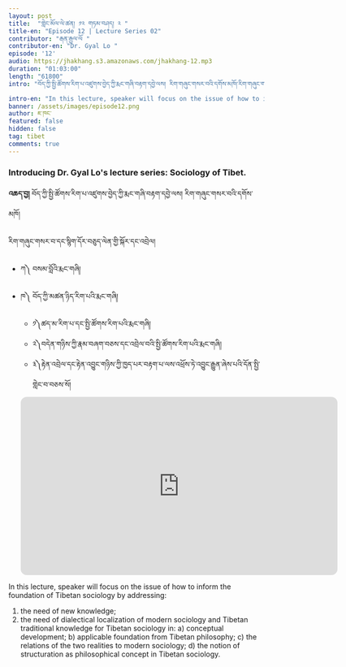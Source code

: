 ```yaml
---
layout: post
title:  "གླེང་མོལ་ལེ་ཚན། ༡༢ གཏམ་བཤད། ༢ "
title-en: "Episode 12 | Lecture Series 02"
contributor: "རྒན་རྒྱལ་ལོ "
contributor-en: "Dr. Gyal Lo "
episode: '12'
audio: https://jhakhang.s3.amazonaws.com/jhakhang-12.mp3
duration: "01:03:00"
length: "61800"
intro: "བོད་ཀྱི་སྤྱི་ཚོགས་རིག་པ་འཛུགས་བྱེད་ཀྱི་རྨང་གཞི་བརྟག་དབྱེ་ལས། རིག་གཞུང་གསར་བའི་དགོས་མཁོ།་རིག་གཞུང་གསར་བ་དང་སྙིག་དོར་བཅུད་ལེན་གྱི་སྐོར་དང་འབྲེལ། ཀ༽ བསམ་བློའི་རྨང་གཞི། ཁ༽ བོད་ཀྱི་མཚན་ཉིད་རིག་པའི་རྨང་གཞི། ༡༽ཚད་མ་རིག་པ་དང་སྤྱི་ཚོགས་རིག་པའི་རྨང་གཞི། ༢༽བདེན་གཉིས་ཀྱི་རྣམ་བཞག་བཅས་དང་འབྲེལ་བའི་སྤྱི་ཚོགས་རིག་པའི་རྨང་གཞི། ༣༽རྟེན་འབྲེལ་དང་རྟེན་འབྱུང་གཉིས་ཀྱི་ཁྱད་པར་བརྟག་པ་ལས་འཕྲོས་ཏེ་འབྱུང་རྒྱུན་ཞེས་པའི་དོན་སྤྱི་གླེང་བ་བཅས་སོ།"

intro-en: "In this lecture, speaker will focus on the issue of how to inform the foundation of Tibetan sociology by addressing: 1) the need of new knowledge; 2) the need of dialectical localization of modern sociology and Tibetan traditional knowledge for Tibetan sociology in: a) conceptual development; b) applicable foundation from Tibetan philosophy; c) the relations of the two realities to modern sociology; d) the notion of structuration as philosophical concept in Tibetan sociology."
banner: /assets/images/episode12.png
author: ཇ་ཁང་
featured: false
hidden: false
tag: tibet
comments: true
---
```

### Introducing Dr. Gyal Lo's lecture series: Sociology of Tibet.



**འཆད་བྱ།**
བོད་ཀྱི་སྤྱི་ཚོགས་རིག་པ་འཛུགས་བྱེད་ཀྱི་རྨང་གཞི་བརྟག་དབྱེ་ལས། རིག་གཞུང་གསར་བའི་དགོས་མཁོ།

རིག་གཞུང་གསར་བ་དང་སྙིག་དོར་བཅུད་ལེན་གྱི་སྐོར་དང་འབྲེལ། 
- ཀ༽ བསམ་བློའི་རྨང་གཞི། 
- ཁ༽ བོད་ཀྱི་མཚན་ཉིད་རིག་པའི་རྨང་གཞི། 
	- ༡༽ཚད་མ་རིག་པ་དང་སྤྱི་ཚོགས་རིག་པའི་རྨང་གཞི། 
	- ༢༽བདེན་གཉིས་ཀྱི་རྣམ་བཞག་བཅས་དང་འབྲེལ་བའི་སྤྱི་ཚོགས་རིག་པའི་རྨང་གཞི། 
	- ༣༽རྟེན་འབྲེལ་དང་རྟེན་འབྱུང་གཉིས་ཀྱི་ཁྱད་པར་བརྟག་པ་ལས་འཕྲོས་ཏེ་འབྱུང་རྒྱུན་ཞེས་པའི་དོན་སྤྱི་གླེང་བ་བཅས་སོ།

	<iframe style="border-radius:12px" src="https://open.spotify.com/embed/episode/79ZamPR1ACzk3lYhH87mCy/video?utm_source=generator" width="624" height="351" frameBorder="0" allowfullscreen="" allow="autoplay; clipboard-write; encrypted-media; fullscreen; picture-in-picture" loading="lazy"></iframe>

In this lecture, speaker will focus on the issue of how to inform the foundation of Tibetan sociology by addressing:
 1) the need of new knowledge; 
 2) the need of dialectical localization of modern sociology and Tibetan traditional knowledge for Tibetan sociology in: 
 	a) conceptual development; 
 	b) applicable foundation from Tibetan philosophy; 
 	c) the relations of the two realities to modern sociology; 
 	d) the notion of structuration as philosophical concept in Tibetan sociology.
